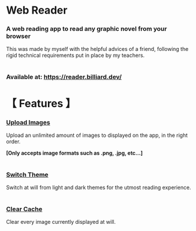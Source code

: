 # **Web Reader**


### A web reading app to read any graphic novel from your browser

This was made by myself with the helpful advices of a friend, following the rigid technical requirements put in place by my teachers.
</br></br>
### Available at: https://reader.billiard.dev/


# 【 Features 】

### <ins>Upload Images</ins>
Upload an unlimited amount of images to displayed on the app, in the right order.

**[Only accepts image formats such as .png, .jpg, etc...]**
</br></br>
### <ins>Switch Theme</ins>
Switch at will from light and dark themes for the utmost reading experience.
</br></br>
### <ins>Clear Cache</ins>
Clear every image currently displayed at will.
</br></br>

